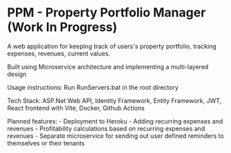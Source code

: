 # PPM - Property Portfolio Manager (Work In Progress)

A web application for keeping track of users's property portfolio, tracking expenses, revenues, current values.

Built using Microservice architecture and implementing a multi-layered design

Usage instructions:
    Run RunServers.bat in the root directory

Tech Stack:
    ASP.Net Web API, Identity Framework, Entity Framework, JWT, React frontend with Vite, Docker, Github Actions
    
Planned features:
    - Deployment to Heroku
    - Adding recurring expenses and revenues
    - Profitability calculations based on recurring expenses and revenues
    - Separate microservice for sending out user defined reminders to themselves or their tenants
